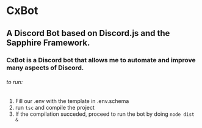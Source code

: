 # CxBot

## A Discord Bot based on Discord.js and the Sapphire Framework.

### CxBot is a Discord bot that allows me to automate and improve many aspects of Discord.

###### to run:

1. Fill our .env with the template in .env.schema
2. run `tsc` and compile the project
3. If the compilation succeded, proceed to run the bot by doing `node dist &`